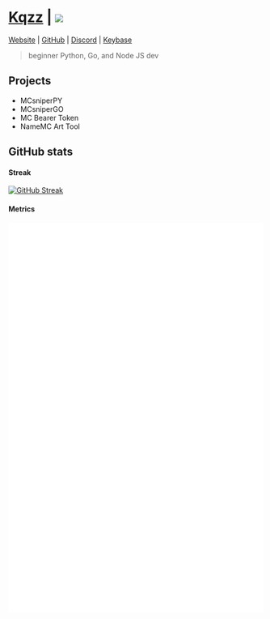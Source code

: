 # [Kqzz](https://kqzz.me/) | ![](https://gpvc.arturio.dev/Kqzz)
<a href="https://kqzz.me" target="_blank"> Website</a> |
<a href="https://github.com/Kqzz" target="_blank">GitHub</a> |
            <a href="https://discordid.netlify.app/?id=703244711187578911" target="_blank">Discord</a> |
            <a href="https://keybase.io/kqzz" target="_blank">Keybase</a>

> beginner Python, Go, and Node JS dev

## Projects

- MCsniperPY
- MCsniperGO
- MC Bearer Token
- NameMC Art Tool

## GitHub stats

#### Streak
[![GitHub Streak](http://github-readme-streak-stats.herokuapp.com?user=Kqzz&background=7FCFDD&ring=3693DD&fire=3693DD&currStreakNum=000000&currStreakLabel=3693DD)](https://git.io/streak-stats)

#### Metrics
![Metrics](https://github.com/Kqzz/Kqzz/blob/main/github-metrics.svg)
